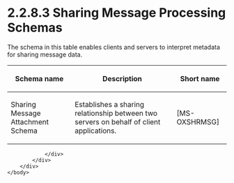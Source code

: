 <html dir="LTR" xmlns:mshelp="http://msdn.microsoft.com/mshelp" xmlns:ddue="http://ddue.schemas.microsoft.com/authoring/2003/5" xmlns:xlink="http://www.w3.org/1999/xlink" xmlns:tool="http://www.microsoft.com/tooltip">
    <head>
        <meta http-equiv="Content-Type" content="text/html; CHARSET=utf-8"></meta>
        <meta name="save" content="history"></meta>
        <title>2.2.8.3 Sharing Message Processing Schemas</title>
        <xml>
            <mshelp:toctitle title="2.2.8.3 Sharing Message Processing Schemas"></mshelp:toctitle>
            <mshelp:rltitle title="[MS-OXPROTO]: Sharing Message Processing Schemas"></mshelp:rltitle>
            <mshelp:keyword index="A" term="910d32a4-7d58-480c-b592-71b55ecf31c2"></mshelp:keyword>
            <mshelp:attr name="DCSext.ContentType" value="open specification"></mshelp:attr>
            <mshelp:attr name="AssetID" value="910d32a4-7d58-480c-b592-71b55ecf31c2"></mshelp:attr>
            <mshelp:attr name="TopicType" value="kbRef"></mshelp:attr>
            <mshelp:attr name="DCSext.Title" value="[MS-OXPROTO]: Sharing Message Processing Schemas" />
        </xml>
    </head>
    <body>
        <div id="header">
            <h1 class="heading">2.2.8.3 Sharing Message Processing Schemas</h1>
        </div>
        <div id="mainSection">
            <div id="mainBody">
                <div id="allHistory" class="saveHistory"></div>
                <div id="sectionSection0" class="section" name="collapseableSection">
                    

<p>The schema in this table enables clients and servers to
interpret metadata for sharing message data.</p>

<table>
 <thead>
  <tr>
   <th>
   <p>Schema name</p>
   </th>
   <th>
   <p>Description</p>
   </th>
   <th>
   <p>Short name</p>
   </th>
  </tr>
 </thead>
 <tr>
  <td>
  <p>Sharing Message Attachment Schema</p>
  </td>
  <td>
  <p>Establishes a sharing relationship between two servers
  on behalf of client applications.</p>
  </td>
  <td>
  <p><mshelp:link keywords="1fee17bf-f95d-4008-80ff-a8786dc881e6" tabindex="0">[MS-OXSHRMSG]</mshelp:link></p>
  </td>
 </tr>
</table>

<p> </p>


                </div>
            </div>
        </div>
    </body>
</html>